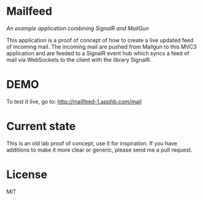 Mailfeed
========

_An example application combining SignalR and MailGun_

This application is a proof of concept of how to create a live updated feed of incoming mail. The incoming mail are pushed
from Mailgun to this MVC3 application and are feeded to a SignalR event hub which syncs a feed of mail via WebSockets to the
client with the library SignalR.

DEMO
====
To test it live, go to:
http://mailfeed-1.apphb.com/mail


Current state
=============
This is an old lab proof of concept, use it for inspiration. If you have additions to make it more clear or generic, 
please send me a pull request.


License
=======
MIT

